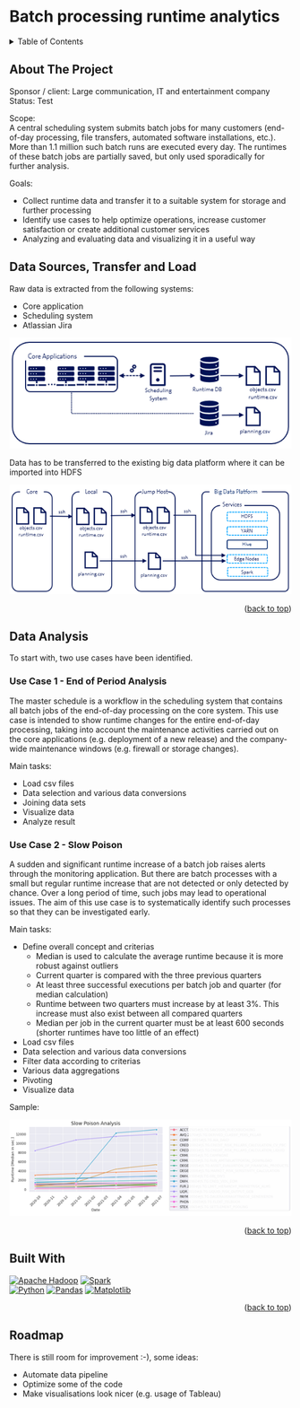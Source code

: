 # Batch processing runtime analytics

<a name="readme-top"></a>

<!-- PROJECT SHIELDS -->
<!--
*** I'm using markdown "reference style" links for readability.
*** Reference links are enclosed in brackets [ ] instead of parentheses ( ).
*** See the bottom of this document for the declaration of the reference variables
*** for contributors-url, forks-url, etc. This is an optional, concise syntax you may use.
*** https://www.markdownguide.org/basic-syntax/#reference-style-links
-->


<!-- TABLE OF CONTENTS -->
<details>
  <summary>Table of Contents</summary>
  <ol>    
    <li><a href="#about-the-project">About the Project</a></li>
    <li><a href="#data-sources-transfer">Data Sources, Transfer and Load</a></li>
    <li><a href="#data-analysis">Data Analysis</a></li>
    <li><a href="#built-with">Built With</a></li>
    <li><a href="#roadmap">Roadmap</a></li>
  </ol>
</details>


<!-- ABOUT THE PROJECT -->
## About The Project

Sponsor / client: Large communication, IT and entertainment company\
Status: Test

Scope:\
A central scheduling system submits batch jobs for many customers (end-of-day processing, file transfers, automated software installations, etc.). More than 1.1 million such batch runs are executed every day. The runtimes of these batch jobs are partially saved, but only used sporadically for further analysis. 

Goals:
- Collect runtime data and transfer it to a suitable system for storage and further processing
- Identify use cases to help optimize operations, increase customer satisfaction or create additional customer services
- Analyzing and evaluating data and visualizing it in a useful way


## Data Sources, Transfer and Load
Raw data is extracted from the following systems:
- Core application
- Scheduling system
- Atlassian Jira

<img src="https://github.com/0LIFR1/big-data-run-time-analytics/blob/main/data_sources.png">

Data has to be transferred to the existing big data platform where it can be imported into HDFS

<img src="https://github.com/0LIFR1/big-data-run-time-analytics/blob/main/data_transfer.png">

<p align="right">(<a href="#readme-top">back to top</a>)</p>

## Data Analysis
To start with, two use cases have been identified.

### Use Case 1 - End of Period Analysis
The master schedule is a workflow in the scheduling system that contains all batch jobs of the end-of-day processing on the core system. This use case is intended to show runtime changes for the entire end-of-day processing, taking into account the maintenance activities carried out on the core applications (e.g. deployment of a new release) and the company-wide maintenance windows (e.g. firewall or storage changes).

Main tasks:
- Load csv files
- Data selection and various data conversions
- Joining data sets
- Visualize data
- Analyze result

### Use Case 2 - Slow Poison
A sudden and significant runtime increase of a batch job raises alerts through the monitoring application. But there are batch processes with a small but regular runtime increase that are not detected or only detected by chance. Over a long period of time, such jobs may lead to operational issues. The aim of this use case is to systematically identify such processes so that they can be investigated early.

Main tasks:
- Define overall concept and criterias
  - Median is used to calculate the average runtime because it is more robust against outliers
  - Current quarter is compared with the three previous quarters
  - At least three successful executions per batch job and quarter (for median calculation)
  - Runtime between two quarters must increase by at least 3%. This increase must also exist between all compared quarters
  - Median per job in the current quarter must be at least 600 seconds (shorter runtimes have too little of an effect)
- Load csv files
- Data selection and various data conversions
- Filter data according to criterias
- Various data aggregations
- Pivoting
- Visualize data

Sample:

<img src="https://github.com/0LIFR1/big-data-run-time-analytics/blob/main/slow_poison_anon.png">

<p align="right">(<a href="#readme-top">back to top</a>)</p>

## Built With

[![Apache Hadoop][apache-hadoop-shield]][apache-hadoop-url] [![Spark][spark-shield]][spark-url]\
[![Python][python-shield]][python-url] [![Pandas][pandas-shield]][pandas-url] [![Matplotlib][matplotlib-shield]][matplotlib-url]

<!-- Logo examples
<div>
	<code><img height="50" src="https://user-images.githubusercontent.com/25181517/183914128-3fc88b4a-4ac1-40e6-9443-9a30182379b7.png" alt="Jupyter Notebook" title="Jupyter Notebook" /></code>
	<code><img height="50" src="https://user-images.githubusercontent.com/25181517/183423507-c056a6f9-1ba8-4312-a350-19bcbc5a8697.png" alt="Python" title="Python" /></code>
</div>
-->

<p align="right">(<a href="#readme-top">back to top</a>)</p>

## Roadmap
There is still room for improvement :-), some ideas:
- Automate data pipeline
- Optimize some of the code
- Make visualisations look nicer (e.g. usage of Tableau)

<!-- MARKDOWN LINKS & IMAGES -->
<!-- https://www.markdownguide.org/basic-syntax/#reference-style-links -->
[contributors-shield]: https://img.shields.io/github/contributors/github_username/repo_name.svg?style=for-the-badge
[contributors-url]: https://github.com/github_username/repo_name/graphs/contributors
[forks-shield]: https://img.shields.io/github/forks/github_username/repo_name.svg?style=for-the-badge
[forks-url]: https://github.com/github_username/repo_name/network/members
[stars-shield]: https://img.shields.io/github/stars/github_username/repo_name.svg?style=for-the-badge
[stars-url]: https://github.com/github_username/repo_name/stargazers
[issues-shield]: https://img.shields.io/github/issues/github_username/repo_name.svg?style=for-the-badge
[issues-url]: https://github.com/github_username/repo_name/issues
[license-shield]: https://img.shields.io/github/license/github_username/repo_name.svg?style=for-the-badge
[license-url]: https://github.com/github_username/repo_name/blob/master/LICENSE.txt
[linkedin-shield]: https://img.shields.io/badge/-LinkedIn-black.svg?style=for-the-badge&logo=linkedin&colorB=555
[linkedin-url]: https://linkedin.com/in/linkedin_username
[product-screenshot]: images/screenshot.png
[linux-shield]: https://img.shields.io/badge/Linux-FCC624?style=for-the-badge&logo=linux&logoColor=black
[linux-url]: https://www.linux.org/
[rstudio-shield]: https://img.shields.io/badge/R-276DC3?style=for-the-badge&logo=r&logoColor=white
[rstudio-url]: https://posit.co/
[jupyter-shield]: https://img.shields.io/badge/Jupyter-F37626.svg?&style=for-the-badge&logo=Jupyter&logoColor=white
[jupyter-url]: https://jupyter.org/
[python-shield]: https://img.shields.io/badge/Python-FFD43B?style=for-the-badge&logo=python&logoColor=blue
[python-url]: https://www.python.org/
[scikit-learn-shield]: https://img.shields.io/badge/scikit_learn-F7931E?style=for-the-badge&logo=scikit-learn&logoColor=white
[scikit-learn-url]: https://scikit-learn.org/stable/
[apache-hadoop-shield]: https://img.shields.io/badge/Apache%20Hadoop-6CF?logo=apachehadoop&logoColor=fff&style=for-the-badge
[apache-hadoop-url]: https://hadoop.apache.org/
[spark-shield]: https://img.shields.io/badge/Apache_Spark-FFFFFF?style=for-the-badge&logo=apachespark&logoColor=#E35A16
[spark-url]: https://spark.apache.org/
[cassandra-shield]: https://img.shields.io/badge/Cassandra-1287B1?style=for-the-badge&logo=apache%20cassandra&logoColor=white
[cassandra-url]: https://cassandra.apache.org/_/index.html
[pandas-shield]: https://img.shields.io/badge/Pandas-2C2D72?style=for-the-badge&logo=pandas&logoColor=white
[pandas-url]: https://pandas.pydata.org/docs/index.html
[numpy-shield]: https://img.shields.io/badge/Numpy-777BB4?style=for-the-badge&logo=numpy&logoColor=white
[numpy-url]: https://numpy.org/
[matplotlib-shield]: https://img.shields.io/badge/Matplotlib-%23ffffff.svg?style=for-the-badge&logo=Matplotlib&logoColor=black
[matplotlib-url]: https://matplotlib.org/
